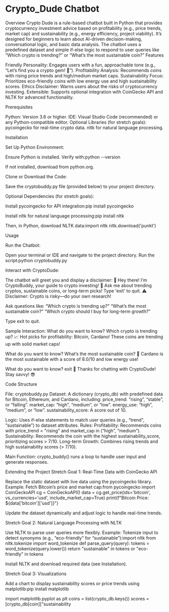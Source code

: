 # Crypto_Dude Chatbot
Overview
Crypto Dude is a rule-based chatbot built in Python that provides cryptocurrency investment advice based on profitability (e.g., price trends, market cap) and sustainability (e.g., energy efficiency, project viability). It’s designed for beginners to learn about AI-driven decision-making, conversational logic, and basic data analysis. The chatbot uses a predefined dataset and simple if-else logic to respond to user queries like “Which crypto is trending?” or “What’s the most sustainable coin?”
Features

Friendly Personality: Engages users with a fun, approachable tone (e.g., “Let’s find you a crypto gem! 🚀”).
Profitability Analysis: Recommends coins with rising price trends and high/medium market caps.
Sustainability Focus: Prioritizes eco-friendly coins with low energy use and high sustainability scores.
Ethics Disclaimer: Warns users about the risks of cryptocurrency investing.
Extensible: Supports optional integration with CoinGecko API and NLTK for advanced functionality.

Prerequisites

Python: Version 3.6 or higher.
IDE: Visual Studio Code (recommended) or any Python-compatible editor.
Optional Libraries (for stretch goals):
pycoingecko for real-time crypto data.
nltk for natural language processing.



Installation

Set Up Python Environment:

Ensure Python is installed. Verify with:python --version


If not installed, download from python.org.


Clone or Download the Code:

Save the cryptobuddy.py file (provided below) to your project directory.


Optional Dependencies (for stretch goals):

Install pycoingecko for API integration:pip install pycoingecko


Install nltk for natural language processing:pip install nltk

Then, in Python, download NLTK data:import nltk
nltk.download('punkt')





Usage

Run the Chatbot:

Open your terminal or IDE and navigate to the project directory.
Run the script:python cryptobuddy.py




Interact with CryptoDude:

The chatbot will greet you and display a disclaimer:  👋 Hey there! I'm CryptoBuddy, your guide to crypto investing! 🚀
Ask me about trending cryptos, sustainable coins, or long-term picks!
Type 'exit' to quit. ⚠️ Disclaimer: Crypto is risky—do your own research!


Ask questions like:
“Which crypto is trending up?”
“What’s the most sustainable coin?”
“Which crypto should I buy for long-term growth?”


Type exit to quit.


Sample Interaction:
What do you want to know? Which crypto is trending up?
📈 Hot picks for profitability: Bitcoin, Cardano! These coins are trending up with solid market caps!

What do you want to know? What’s the most sustainable coin?
🌱 Cardano is the most sustainable with a score of 8.0/10 and low energy use!

What do you want to know? exit
👋 Thanks for chatting with CryptoDude! Stay savvy! 😎



Code Structure

File: cryptobuddy.py
Dataset: A dictionary (crypto_db) with predefined data for Bitcoin, Ethereum, and Cardano, including:
price_trend: “rising”, “stable”, or “falling”.
market_cap: “high”, “medium”, or “low”.
energy_use: “high”, “medium”, or “low”.
sustainability_score: A score out of 10.


Logic:
Uses if-else statements to match user queries (e.g., “trend”, “sustainable”) to dataset attributes.
Rules:
Profitability: Recommends coins with price_trend = "rising" and market_cap in (“high”, “medium”).
Sustainability: Recommends the coin with the highest sustainability_score, prioritizing scores > 7/10.
Long-term Growth: Combines rising trends and high sustainability scores (> 7/10).




Main Function: crypto_buddy() runs a loop to handle user input and generate responses.

Extending the Project
Stretch Goal 1: Real-Time Data with CoinGecko API

Replace the static dataset with live data using the pycoingecko library.
Example: Fetch Bitcoin’s price and market cap:from pycoingecko import CoinGeckoAPI
cg = CoinGeckoAPI()
data = cg.get_price(ids='bitcoin', vs_currencies='usd', include_market_cap=True)
print(f"Bitcoin Price: ${data['bitcoin']['usd']}")


Update the dataset dynamically and adjust logic to handle real-time trends.

Stretch Goal 2: Natural Language Processing with NLTK

Use NLTK to parse user queries more flexibly.
Example: Tokenize input to detect synonyms (e.g., “eco-friendly” for “sustainable”):import nltk
from nltk.tokenize import word_tokenize
def parse_query(query):
    tokens = word_tokenize(query.lower())
    return "sustainable" in tokens or "eco-friendly" in tokens


Install NLTK and download required data (see Installation).

Stretch Goal 3: Visualizations

Add a chart to display sustainability scores or price trends using matplotlib:pip install matplotlib

import matplotlib.pyplot as plt
coins = list(crypto_db.keys())
scores = [crypto_db[coin]["sustainability



